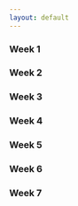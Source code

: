 ```yaml
---
layout: default
---
```


### Week 1

### Week 2

### Week 3

### Week 4

### Week 5

### Week 6

### Week 7
